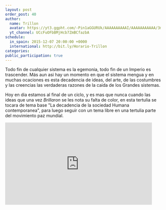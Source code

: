 ```yaml
---
layout: post
order_post: 40
author:
  name: Trillon
  avatar: https://yt3.ggpht.com/-Pin1aGGURUk/AAAAAAAAAAI/AAAAAAAAAAA/3mrpMKBD4tM/s88-c-k-no/photo.jpg
  yt_channel: UCcFuOFbBMjHcb7ZmBCfazbA
schedule:
  in_spain: 2015-12-07 20:00:00 +0000
  international: http://bit.ly/Horario-Trillon
categories:
public_participation: true
---
```

Todo fin de cualquier sistema es la egemonia, todo fin de un Imperio es trascender. Más aun asi hay un momento en que 
el sistema mengua y en muchas ocaciones es esta decadencia de ideas, del arte, de las costumbres y las creencias las verdaderas razones de la caida de los Grandes sistemas.

Hoy en dia estamos al final de un ciclo, y es mas que nunca cuando las ideas que una vez *Brillaron* se les nota su falta de color, en esta tertulia se tocara de tema base "La decadencia de la sociedad Humana contemporanea", para luego seguir con un tema libre en una tertulia parte del movimiento paz mundial.

<iframe width="475" height="267" src="https://www.youtube.com/embed/videoseries?list=PLNGZ177MjKUqXypZKYR7q5Gu32_3Fk_eO" frameborder="0" allowfullscreen></iframe>
